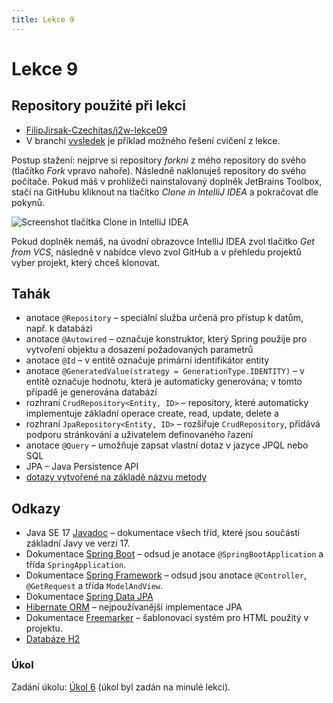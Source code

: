 ```yaml
---
title: Lekce 9
---
```


# Lekce 9

## Repository použité při lekci

* [FilipJirsak-Czechitas/j2w-lekce09](https://github.com/FilipJirsak-Czechitas/j2w-lekce09)
* V branchi [vysledek](https://github.com/FilipJirsak-Czechitas/j2w-lekce09/tree/vysledek) je příklad možného řešení cvičení z lekce.

Postup stažení: nejprve si repository *forkni* z mého repository do svého (tlačítko *Fork* vpravo nahoře). Následně naklonuješ repository do svého počítače.
Pokud máš v prohlížeči nainstalovaný doplněk JetBrains Toolbox, stačí na GitHubu kliknout na tlačítko *Clone in IntelliJ IDEA* a pokračovat dle pokynů.

![Screenshot tlačítka Clone in IntelliJ IDEA](img/lekce-2/GitHub-Toolbox.png)

Pokud doplněk nemáš, na úvodní obrazovce IntelliJ IDEA zvol tlačítko *Get from VCS*, následně v nabídce vlevo zvol GitHub a v přehledu projektů vyber projekt,
který chceš klonovat.

## Tahák
* anotace `@Repository` – speciální služba určená pro přístup k datům, např. k databázi
* anotace `@Autowired` – označuje konstruktor, který Spring použije pro vytvoření objektu a dosazení požadovaných parametrů
* anotace `@Id` – v entitě označuje primární identifikátor entity
* anotace `@GeneratedValue(strategy = GenerationType.IDENTITY)` – v entitě označuje hodnotu, která je automaticky generována; v tomto případě je generována databází
* rozhraní `CrudRepository<Entity, ID>` – repository, které automaticky implementuje základní operace create, read, update, delete a 
* rozhraní `JpaRepository<Entity, ID>` – rozšiřuje `CrudRepository`, přidává podporu stránkování a uživatelem definovaného řazení
* anotace `@Query` – umožňuje zapsat vlastní dotaz v jazyce JPQL nebo SQL
* JPA – Java Persistence API
* [dotazy vytvořené na základě názvu metody](https://docs.spring.io/spring-data/jpa/reference/jpa/query-methods.html)  


## Odkazy

* Java SE 17 [Javadoc](https://docs.oracle.com/en/java/javase/17/docs/api/java.base/) – dokumentace všech tříd, které jsou součástí základní Javy ve verzi 17.
* Dokumentace [Spring Boot](https://spring.io/projects/spring-boot#learn) – odsud je anotace `@SpringBootApplication` a třída `SpringApplication`.
* Dokumentace [Spring Framework](https://spring.io/projects/spring-framework#learn) – odsud jsou anotace `@Controller`, `@GetRequest` a třída `ModelAndView`.
* Dokumentace [Spring Data JPA](https://spring.io/projects/spring-data-jpa)
* [Hibernate ORM](https://hibernate.org/orm/) – nejpoužívanější implementace JPA
* Dokumentace [Freemarker](https://freemarker.apache.org/docs/) – šablonovací systém pro HTML použitý v projektu.
* [Databáze H2](http://www.h2database.com/html/main.html)

### Úkol
Zadání úkolu: [Úkol 6](lekce-8-ukol-6.html) (úkol byl zadán na minulé lekci).

